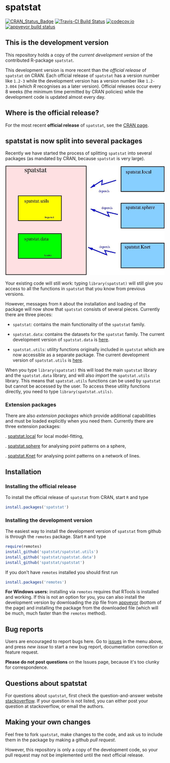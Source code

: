 spatstat
========

[![CRAN_Status_Badge](http://www.r-pkg.org/badges/version/spatstat)](http://cran.r-project.org/web/packages/spatstat)
[![Travis-CI Build Status](https://travis-ci.org/spatstat/spatstat.png?branch=covr)](https://travis-ci.org/spatstat/spatstat)
[![codecov.io](https://codecov.io/github/spatstat/spatstat/coverage.svg)](https://codecov.io/github/spatstat/spatstat?branch=covr)
[![appveyor build status](https://ci.appveyor.com/api/projects/status/github/spatstat/spatstat)](https://ci.appveyor.com/api/projects/status/github/spatstat/spatstat)

## This is the development version

This repository holds a copy of the _current development version_ 
of the contributed R-package `spatstat`.

This development version is more recent than the *official release* 
of `spatstat` on CRAN. Each official release of `spatstat` has a
version number like `1.2-3` while the development version has a 
version number like `1.2-3.004` (which *R* recognises as a later version).
Official releases occur every 8 weeks
(the minimum time permitted by CRAN policies) while the development code
is updated almost every day. 

## Where is the official release?

For the most recent **official release** of `spatstat`,
see the [CRAN page](https://cran.r-project.org/web/packages/spatstat). 

## spatstat is now split into several packages

Recently we have started the process of splitting `spatstat` into several
packages (as mandated by CRAN, because `spatstat` is very large).

![Spatstat pieces](RepoStuff/spatstat.jpg)

Your existing code will still work:
typing `library(spatstat)` will still give you
access to all the functions in `spatstat` that you know from previous versions.

However, messages from `R` about the installation and loading of the package
will now show that `spatstat` consists of several pieces.
Currently there are three pieces:

  - `spatstat`: contains the main functionality of the `spatstat` family.

  - `spatstat.data`: contains the datasets for the `spatstat` family.
  The current development version of `spatstat.data` is
  [here](https://github.com/spatstat/spatstat.data).

  - `spatstat.utils`: utility functions originally included in `spatstat`
  which are now accessible as a separate package.
  The current development version of `spatstat.utils` is
  [here](https://github.com/spatstat/spatstat.utils).

When you type `library(spatstat)` this will load
the main `spatstat` library
and the `spatstat.data` library, 
and will also *import* the `spatstat.utils` library. This means that
`spatstat.utils` functions can be used by `spatstat` but cannot be accessed by
the user. To access these utility functions directly, you need to type
`library(spatstat.utils)`.

### Extension packages

There are also *extension packages* which provide additional capabilities
and must be loaded explicitly when you need them. 
Currently there are three extension packages:

   . [spatstat.local](https://github.com/baddstats/spatstat.local)
   for local model-fitting, 

   . [spatstat.sphere](https://github.com/spatstat/spatstat.sphere)
   for analysing point patterns on a sphere,

   . [spatstat.Knet](https://github.com/spatstat/spatstat.Knet)
   for analysing point patterns on a network of lines.

## Installation

### Installing the official release

To install the official release of `spatstat` from CRAN, start `R` and type

```R
install.packages('spatstat')
```

### Installing the development version

The easiest way to install the development version of `spatstat` 
from github is through the `remotes` package. Start `R` and type

```R
require(remotes)
install_github('spatstat/spatstat.utils')
install_github('spatstat/spatstat.data')
install_github('spatstat/spatstat')
```

If you don't have `remotes` installed you should first run

```R
install.packages('remotes')
```

**For Windows users:** installing via `remotes` requires that RTools is installed
and working. If this is not an option for you, you can also install the
development version by downloading the zip file from
[appveyor](https://ci.appveyor.com/project/baddstats/spatstat/build/artifacts)
(bottom of the page) and installing the package from the downloaded file (which
will be much, much faster than the `remotes` method).

## Bug reports 

Users are encouraged to report bugs here.
Go to 
[issues](https://github.com/spatstat/spatstat/issues) in the menu above, 
and press *new issue* to start a new bug report, documentation correction
or feature request.

**Please do not post questions** on the Issues page,
because it's too clunky for correspondence.

## Questions about spatstat

For questions about `spatstat`, first check 
the question-and-answer website [stackoverflow](http://stackoverflow.com/questions/tagged/spatstat).
If your question is not listed,
you can either post your question at stackoverflow, or
email the authors.

## Making your own changes

Feel free to fork `spatstat`, make changes to the code,
and ask us to include them in the package by making a github *pull request*. 

However, this repository is only a copy of the development code, so 
your pull request may not be implemented until the next official release.

